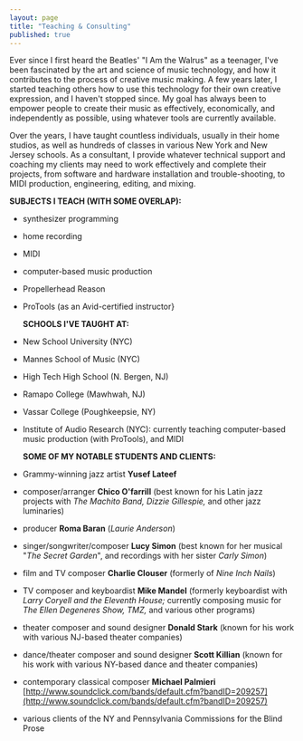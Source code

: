 ```yaml
---
layout: page
title: "Teaching & Consulting"
published: true
---
```





Ever since I first heard the Beatles' "I Am the Walrus" as a teenager, I've been fascinated by the art and science of music technology, and how it contributes to the process of creative music making. A few years later, I started teaching others how to use this technology for their own creative expression, and I haven't stopped since. My goal has always been to empower people to create their music as effectively, economically, and independently as possible, using whatever tools are currently available. 
 
Over the years, I have taught countless individuals, usually in their home studios, as well as hundreds of classes in various New York and New Jersey schools. As a consultant, I provide whatever technical support and coaching my clients may need to work effectively and complete their projects, from software and hardware installation and trouble-shooting, to MIDI production, engineering, editing, and mixing.
 
   **SUBJECTS I TEACH (WITH SOME OVERLAP):**
 
- synthesizer programming 
- home recording
- MIDI
- computer-based music production
- Propellerhead Reason
- ProTools (as an Avid-certified instructor}
 
	**SCHOOLS I'VE TAUGHT AT:**
 
- New School University (NYC)
- Mannes School of Music (NYC)
- High Tech High School (N. Bergen, NJ)
- Ramapo College (Mawhwah, NJ)
- Vassar College (Poughkeepsie, NY)
- Institute of Audio Research (NYC): currently teaching computer-based music production (with ProTools), and MIDI
 
	**SOME OF MY NOTABLE STUDENTS AND CLIENTS:**
 
- Grammy-winning jazz artist **Yusef Lateef**
- composer/arranger **Chico O'farrill** (best known for his Latin jazz projects with _The Machito Band, Dizzie Gillespie,_ and other jazz luminaries)
- producer **Roma Baran** (_Laurie Anderson_)
- singer/songwriter/composer **Lucy Simon** (best known for her musical "_The Secret Garden_", and recordings with her sister _Carly Simon_)
- film and TV composer **Charlie Clouser** (formerly of _Nine Inch Nails_)
- TV composer and keyboardist **Mike Mandel** (formerly keyboardist with _Larry Coryell and the Eleventh House;_ currently composing music for _The Ellen Degeneres Show, TMZ,_ and various other programs)
- theater composer and sound designer **Donald Stark** (known for his work with various NJ-based theater companies)
- dance/theater composer and sound designer **Scott Killian** (known for his work with various NY-based dance and theater companies)
- contemporary classical composer **Michael Palmieri** [http://www.soundclick.com/bands/default.cfm?bandID=209257](http://www.soundclick.com/bands/default.cfm?bandID=209257)
- various clients of the NY and Pennsylvania Commissions for the Blind
Prose
